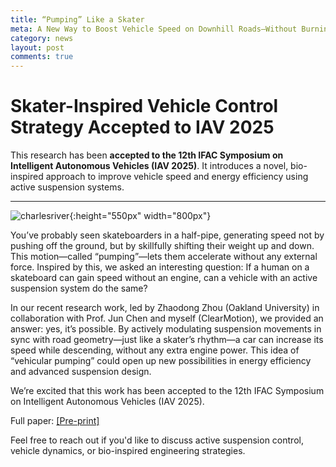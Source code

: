 ```yaml
---
title: “Pumping” Like a Skater
meta: A New Way to Boost Vehicle Speed on Downhill Roads—Without Burning Extra Fuel
category: news
layout: post
comments: true
---
```

# Skater-Inspired Vehicle Control Strategy Accepted to IAV 2025

This research has been **accepted to the 12th IFAC Symposium on Intelligent Autonomous Vehicles (IAV 2025)**. It introduces a novel, bio-inspired approach to improve vehicle speed and energy efficiency using active suspension systems.

---

![charlesriver]({{site.url}}/images/blog/2025-04-13-Pumping.jfif){:height="550px" width="800px"}


You’ve probably seen skateboarders in a half-pipe, generating speed not by pushing off the ground, but by skillfully shifting their weight up and down. This motion—called “pumping”—lets them accelerate without any external force. Inspired by this, we asked an interesting question: If a human on a skateboard can gain speed without an engine, can a vehicle with an active suspension system do the same? 

In our recent research work, led by Zhaodong Zhou (Oakland University) in collaboration with Prof. Jun Chen and myself (ClearMotion), we provided an answer: yes, it’s possible. By actively modulating suspension movements in sync with road geometry—just like a skater’s rhythm—a car can increase its speed while descending, without any extra engine power. This idea of “vehicular pumping” could open up new possibilities in energy efficiency and advanced suspension design. 

We’re excited that this work has been accepted to the 12th IFAC Symposium on Intelligent Autonomous Vehicles (IAV 2025). 

Full paper: [[Pre-print]](https://lnkd.in/ebMn4uQb)

Feel free to reach out if you'd like to discuss active suspension control, vehicle dynamics, or bio-inspired engineering strategies.